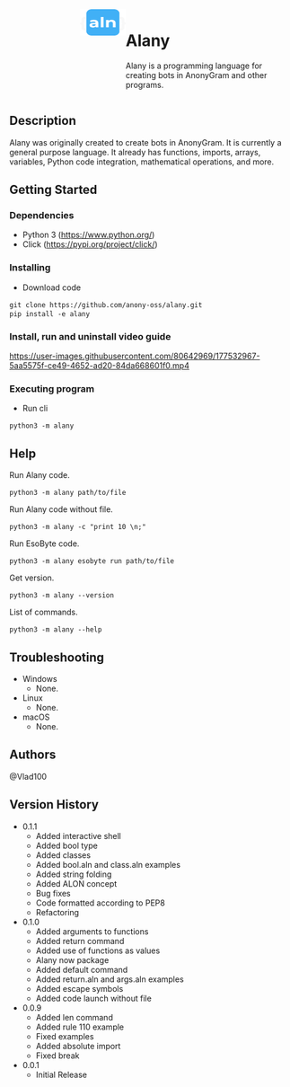 <div style="display: flex;">
    <div>
        <img src="images/logo.png" alt="Logo" width="39%" height="30%" align="right">
    </div>
    <div>

# Alany 

Alany is a programming language for creating bots in AnonyGram and other programs.
⁣
    </div>
</div>

## Description

Alany was originally created to create bots in AnonyGram. It is currently a general purpose language. It already has functions, imports, arrays, variables, Python code integration, mathematical operations, and more.

## Getting Started

### Dependencies

* Python 3 (https://www.python.org/)
* Click (https://pypi.org/project/click/)

### Installing

* Download code
```
git clone https://github.com/anony-oss/alany.git
pip install -e alany
```

### Install, run and uninstall video guide

https://user-images.githubusercontent.com/80642969/177532967-5aa5575f-ce49-4652-ad20-84da668601f0.mp4

### Executing program

* Run cli
```
python3 -m alany
```

## Help

Run Alany code.
```
python3 -m alany path/to/file
```

Run Alany code without file.
```
python3 -m alany -c "print 10 \n;"
```

Run EsoByte code.
```
python3 -m alany esobyte run path/to/file
```

Get version.
```
python3 -m alany --version
```

List of commands.
```
python3 -m alany --help
```


## Troubleshooting

* Windows
    * None.
* Linux
    * None.
* macOS
    * None.

## Authors

@Vlad100

## Version History
* 0.1.1
    * Added interactive shell
    * Added bool type
    * Added classes
    * Added bool.aln and class.aln examples
    * Added string folding
    * Added ALON concept
    * Bug fixes
    * Code formatted according to PEP8
    * Refactoring
* 0.1.0
    * Added arguments to functions
    * Added return command
    * Added use of functions as values
    * Alany now package
    * Added default command
    * Added return.aln and args.aln examples
    * Added escape symbols
    * Added code launch without file
* 0.0.9
    * Added len command
    * Added rule 110 example
    * Fixed examples
    * Added absolute import
    * Fixed break
* 0.0.1
    * Initial Release

